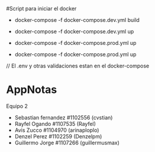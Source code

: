 #Script para iniciar el docker 

- docker-compose -f docker-compose.dev.yml build
- docker-compose -f docker-compose.dev.yml up

- docker-compose -f docker-compose.prod.yml up
- docker-compose -f docker-compose.prod.yml up

// El .env y otras validaciones estan en el docker-compose
# AppNotas
Equipo 2
- Sebastian fernandez #1102556 (cvstian)
- Rayfel Ogando #1107535 (Rayfel)
- Avis Zucco #1104970 (arinaploplo)
- Denzel Perez #1102259 (Denzelpm)
- Guillermo Jorge #1107266 (guillermusmax)


